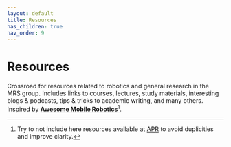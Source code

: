 ```yaml
---
layout: default
title: Resources
has_children: true
nav_order: 9
---
```


# Resources
Crossroad for resources related to robotics and general research in the MRS group.
Includes links to courses, lectures, study materials, interesting blogs & podcasts, tips & tricks to academic writing, and many others.
Inspired by [**Awesome Mobile Robotics**](https://github.com/mathiasmantelli/awesome-mobile-robotics)[^1].

[^1]: Try to not include here resources available at [APR](https://github.com/mathiasmantelli/awesome-mobile-robotics) to avoid duplicities and improve clarity.
